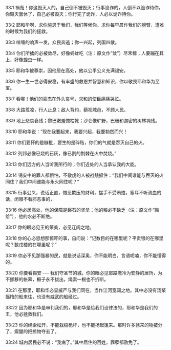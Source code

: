 <a id="1"></a>33:1  祸哉！你这毁灭人的，自己倒不被毁灭；行事诡诈的，人倒不以诡诈待你。你毁灭罢休了，自己必被毁灭；你行完了诡诈，人必以诡诈待你。  

<a id="2"></a>33:2  耶和华啊，求你施恩于我们，我们等候你。求你每早晨作我们的膀臂，遭难的时候为我们的拯救。  

<a id="3"></a>33:3  喧嚷的响声一发，众民奔逃；你一兴起，列国四散。  

<a id="4"></a>33:4  你们所掳的必被敛尽，好像蚂蚱吃（注：原文作“敛”）尽禾稼；人要蹦在其上，好像蝗虫一样。  

<a id="5"></a>33:5  耶和华被尊崇，因他居在高处，他以公平公义充满锡安。  

<a id="6"></a>33:6  你一生一世必得安稳，有丰盛的救恩并智慧和知识，你以敬畏耶和华为至宝。  

<a id="7"></a>33:7  看哪！他们的豪杰在外头哀号，求和的使臣痛痛哭泣。  

<a id="8"></a>33:8  大路荒凉，行人止息；敌人背约，藐视城邑，不顾人民。  

<a id="9"></a>33:9  地上悲哀衰残；黎巴嫩羞愧枯乾；沙仑像旷野，巴珊和迦密的树林凋残。  

<a id="10"></a>33:10  耶和华说：“现在我要起来，我要兴起，我要勃然而兴！  

<a id="11"></a>33:11  你们要怀的是糠秕，要生的是碎秸，你们的气就是吞灭自己的火。  

<a id="12"></a>33:12  列邦必像已烧的石灰，像已割的荆棘在火中焚烧。”  

<a id="13"></a>33:13  你们远方的人当听我所行的；你们近处的人当承认我的大能。  

<a id="14"></a>33:14  锡安中的罪人都惧怕，不敬虔的人被战兢抓住：“我们中间谁能与吞灭的火同住？我们中间谁能与永火同住呢？”  

<a id="15"></a>33:15  行事公义，说话正直，憎恶欺压的财利，摆手不受贿赂，塞耳不听流血的话，闭眼不看邪恶事的，  

<a id="16"></a>33:16  他必居高处，他的保障是磐石的坚垒；他的粮必不缺乏（注：原文作“赐给”），他的水必不断绝。  

<a id="17"></a>33:17  你的眼必见王的荣美，必见辽阔之地。  

<a id="18"></a>33:18  你的心必思想那惊吓的事，自问说：“记数目的在哪里呢？平贡银的在哪里呢？数戌楼的在哪里呢？”  

<a id="19"></a>33:19  你必不见那强暴的民，就是说话深奥，你不能明白，言语呢喃，你不能懂得的。  

<a id="20"></a>33:20  你要看锡安 ── 我们守圣节的城，你的眼必见耶路撒冷为安静的居所，为不挪移的帐幕，橛子永不拔出，绳索一根也不折断。  

<a id="21"></a>33:21  在那里，耶和华必显威严与我们同在，当作江河宽阔之地。其中必没有汤桨摇橹的船来往，也没有威武的船经过。  

<a id="22"></a>33:22  因为耶和华是审判我们的，耶和华是给我们设律法的，耶和华是我们的王，他必拯救我们。  

<a id="23"></a>33:23  你的绳索松开，不能栽稳桅杆，也不能扬起篷来。那时许多掳来的物被分了，瘸腿的把掠物夺去了。  

<a id="24"></a>33:24  城内居民必不说：“我病了。”其中居住的百姓，罪孽都赦免了。  
